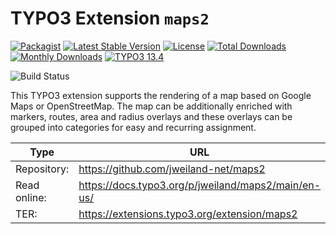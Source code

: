 # TYPO3 Extension `maps2`

[![Packagist][packagist-logo-stable]][extension-packagist-url]
[![Latest Stable Version][extension-build-shield]][extension-ter-url]
[![License][LICENSE_BADGE]][extension-packagist-url]
[![Total Downloads][extension-downloads-badge]][extension-packagist-url]
[![Monthly Downloads][extension-monthly-downloads]][extension-packagist-url]
[![TYPO3 13.4][TYPO3-shield]][TYPO3-13-url]

![Build Status][extension-ci-shield]

This TYPO3 extension supports the rendering of a map based on Google Maps or
OpenStreetMap. The map can be additionally enriched with markers, routes,
area and radius overlays and these overlays can be grouped into categories
for easy and recurring assignment.

| Type         | URL                                                 |
|--------------|-----------------------------------------------------|
| Repository:  | https://github.com/jweiland-net/maps2               |
| Read online: | https://docs.typo3.org/p/jweiland/maps2/main/en-us/ |
| TER:         | https://extensions.typo3.org/extension/maps2        |

[extension-build-shield]: https://poser.pugx.org/jweiland/maps2/v/stable.svg?style=for-the-badge

[extension-ci-shield]: https://github.com/jweiland-net/maps2/actions/workflows/ci.yml/badge.svg

[extension-downloads-badge]: https://poser.pugx.org/jweiland/maps2/d/total.svg?style=for-the-badge

[extension-monthly-downloads]: https://poser.pugx.org/jweiland/maps2/d/monthly?style=for-the-badge

[extension-ter-url]: https://extensions.typo3.org/extension/maps2/

[extension-packagist-url]: https://packagist.org/packages/jweiland/maps2/

[packagist-logo-stable]: https://img.shields.io/badge/--grey.svg?style=for-the-badge&logo=packagist&logoColor=white

[TYPO3-13-url]: https://get.typo3.org/version/13

[TYPO3-shield]: https://img.shields.io/badge/TYPO3-13.4-green.svg?style=for-the-badge&logo=typo3

[LICENSE_BADGE]: https://img.shields.io/github/license/jweiland-net/maps2?label=license&style=for-the-badge
